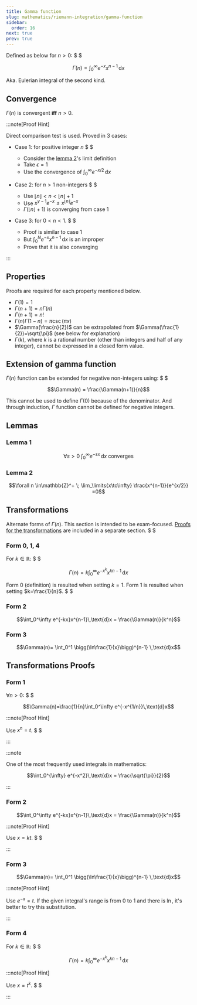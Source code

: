 ```yaml
---
title: Gamma function
slug: mathematics/riemann-integration/gamma-function
sidebar:
  order: 16
next: true
prev: true
---
```


Defined as below for $n\gt 0$: $ $

```math
\Gamma(n)=\int_0^\infty e^{-x}x^{n-1}\,\text{d}x
```

Aka. Eulerian integral of the second kind.

## Convergence

$\Gamma(n)$ is convergent **iff** $n \gt 0$.

:::note[Proof Hint]

Direct comparison test is used. Proved in 3 cases:

- Case 1: for positive integer $n$ $ $
  - Consider the [lemma 2](#lemma-2)'s limit definition
  - Take $\epsilon=1$
  - Use the convergence of $\int_0^\infty e^{-x/2}\,\text{d}x$
- Case 2: for $n \gt 1$ non-integers $ $

  - Use $\lfloor n \rfloor \lt n \lt \lfloor n \rfloor + 1$
  - Use $x^{y-1}e^{-x} \le x^{\lfloor n \rfloor}e^{-x}$
  - $\Gamma(\lfloor n \rfloor + 1)$ is converging from case 1

- Case 3: for $0 \lt n \lt 1$. $ $
  - Proof is similar to case 1
  - But $\int_0^N e^{-x}x^{n-1}\,\text{d}x$ is an improper
  - Prove that it is also converging

:::

## Properties

Proofs are required for each property mentioned below.

- $\Gamma(1)=1$
- $\Gamma(n+1)=n\Gamma(n)$
- $\Gamma(n+1)=n!$
- $\Gamma(n) \Gamma(1-n) = \pi \csc(\pi x)$
- $\Gamma(\frac{n}{2})$ can be extrapolated from
  $\Gamma(\frac{1}{2})=\sqrt{\pi}$ (see below for explanation)
- $\Gamma(k)$, where $k$ is a rational number (other than integers and half of
  any integer), cannot be expressed in a closed form value.

## Extension of gamma function

$\Gamma(n)$ function can be extended for negative non-integers using: $ $

```math
\Gamma(n) = \frac{\Gamma(n+1)}{n}
```

This cannot be used to define $\Gamma(0)$ because of the denominator. And
through induction, $\Gamma$ function cannot be defined for negative integers.

## Lemmas

### Lemma 1

```math
\forall s \gt 0 \; \int_0^\infty e^{-sx}\,\text{d}x\;\text{converges}
```

### Lemma 2

```math
\forall n \in\mathbb{Z}^+
\;
\lim_\limits{x\to\infty}
\frac{x^{n-1}}{e^{x/2}}
=0
```

## Transformations

Alternate forms of $\Gamma(n)$. This section is intended to be exam-focused.
[Proofs for the transformations](#transformations-proofs) are included in a
separate section. $ $

### Form 0, 1, 4

For $k\in \mathbb{R}$: $ $

```math
\Gamma(n) = k \int_0^\infty e^{-x^k} x^{kn-1}\,\text{d}x
```

Form 0 (definition) is resulted when setting $k=1$. Form 1 is resulted when
setting $k=\frac{1}{n}$. $ $

### Form 2

```math
\int_0^\infty e^{-kx}x^{n-1}\,\text{d}x
=
\frac{\Gamma(n)}{k^n}
```

### Form 3

```math
\Gamma(n)=
\int_0^1 \bigg(\ln\frac{1}{x}\bigg)^{n-1} \,\text{d}x
```

## Transformations Proofs

### Form 1

$\forall n \gt 0$: $ $

```math
\Gamma(n)=\frac{1}{n}\int_0^\infty e^{-x^{1/n}}\,\text{d}x
```

:::note[Proof Hint]

Use $x^n=t$. $ $

:::

:::note

One of the most frequently used integrals in mathematics:

```math
\int_0^{\infty} e^{-x^2}\,\text{d}x = \frac{\sqrt{\pi}}{2}
```

:::

### Form 2

```math
\int_0^\infty e^{-kx}x^{n-1}\,\text{d}x
=
\frac{\Gamma(n)}{k^n}
```

:::note[Proof Hint]

Use $x=kt$. $ $

:::

### Form 3

```math
\Gamma(n)=
\int_0^1 \bigg(\ln\frac{1}{x}\bigg)^{n-1} \,\text{d}x
```

:::note[Proof Hint]

Use $e^{-x}=t$. If the given integral's range is from $0$ to $1$ and there is
$\ln$, it's better to try this substitution.

:::

### Form 4

For $k\in \mathbb{R}$: $ $

```math
\Gamma(n) = k \int_0^\infty e^{-x^k} x^{kn-1}\,\text{d}x
```

:::note[Proof Hint]

Use $x=t^k$. $ $

:::
